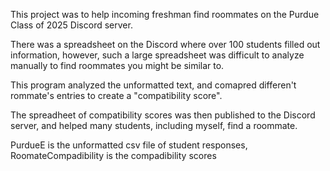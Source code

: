 This project was to help incoming freshman find roommates on the Purdue Class of 2025 Discord server.

There was a spreadsheet on the Discord where over 100 students filled out information, however, such a large spreadsheet was difficult to analyze manually to find roommates you might be similar to.

This program analyzed the unformatted text, and comapred differen't rommate's entries to create a "compatibility score".

The spreadheet of compatibility scores was then published to the Discord server, and helped many students, including myself, find a roommate.

PurdueE is the unformatted csv file of student responses, RoomateCompadibility is the compadibility scores
